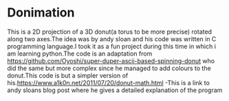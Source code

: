 # Donimation
This is a 2D projection of a 3D donut(a torus to be more precise) rotated along two axes.The idea was by andy sloan and his code was written in C programming language.I took it as a fun project during this time in which i am learning python.The code is an adaptation from https://github.com/Oyoshi/super-duper-ascii-based-spinning-donut who did the same but more complex since he managed to add colours to the donut.This code is but a simpler version of his.https://www.a1k0n.net/2011/07/20/donut-math.html -This is a link to andy sloans blog post where he gives a detailed explanation of the program
